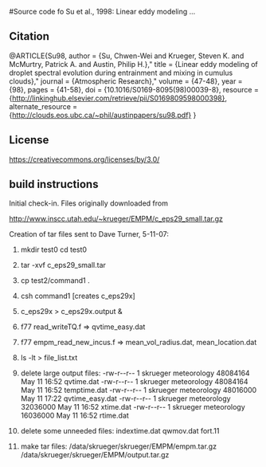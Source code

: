 #Source code fo Su et al., 1998:  Linear eddy modeling ...

## Citation

@ARTICLE{Su98,
author = {Su, Chwen-Wei and Krueger, Steven K. and McMurtry, Patrick A. and Austin, Philip H.},"
title = {Linear eddy modeling of droplet spectral evolution during entrainment and mixing in cumulus clouds},"
journal = {Atmospheric Research},"
volume = {47-48},
year = {98},
pages = {41-58},
doi = {10.1016/S0169-8095(98)00039-8},
resource = {http://linkinghub.elsevier.com/retrieve/pii/S0169809598000398},
alternate_resource = {http://clouds.eos.ubc.ca/~phil/austinpapers/su98.pdf}
}

## License

https://creativecommons.org/licenses/by/3.0/


## build instructions

Initial check-in.   Files originally downloaded from

http://www.inscc.utah.edu/~krueger/EMPM/c_eps29_small.tar.gz

Creation of tar files sent to Dave Turner, 5-11-07:

1. mkdir test0
   cd test0

1. tar -xvf c_eps29_small.tar

1. cp test2/command1 .

1. csh command1  [creates c_eps29x]

1. c_eps29x > c_eps29x.output &

1. f77 read_writeTQ.f => qvtime_easy.dat

1. f77 empm_read_new_incus.f => mean_vol_radius.dat, mean_location.dat

1. ls -lt > file_list.txt

1. delete large output files:
-rw-r--r--  1 skrueger meteorology 48084164 May 11 16:52 qvtime.dat
-rw-r--r--  1 skrueger meteorology 48084164 May 11 16:52 temptime.dat
-rw-r--r--  1 skrueger meteorology 48016000 May 11 17:22 qvtime_easy.dat
-rw-r--r--  1 skrueger meteorology 32036000 May 11 16:52 xtime.dat
-rw-r--r--  1 skrueger meteorology 16036000 May 11 16:52 rtime.dat

1. delete some unneeded files: 
indextime.dat qwmov.dat fort.11

1. make tar files: 
/data/skrueger/skrueger/EMPM/empm.tar.gz
/data/skrueger/skrueger/EMPM/output.tar.gz
